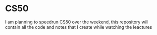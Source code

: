 # CS50

I am planning to speedrun [CS50](https://www.youtube.com/playlist?list=PLhQjrBD2T381WAHyx1pq-sBfykqMBI7V4) over the weekend, this repository will contain all the code and notes that I create while watching the leactures
